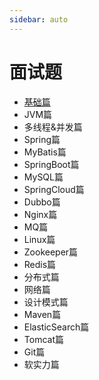 ```yaml
---
sidebar: auto
---
```


# 面试题

- [基础篇](./base.md)
- JVM篇
- 多线程&并发篇
- Spring篇
- MyBatis篇
- SpringBoot篇
- MySQL篇
- SpringCloud篇
- Dubbo篇
- Nginx篇
- MQ篇
- Linux篇
- Zookeeper篇
- Redis篇
- 分布式篇
- 网络篇
- 设计模式篇
- Maven篇
- ElasticSearch篇
- Tomcat篇
- Git篇
- 软实力篇

